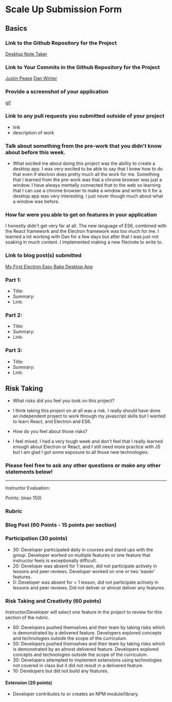 # Scale Up Submission Form

## Basics

### Link to the Github Repository for the Project
[Desktop Note Taker](https://github.com/Jpease1020/desktop-note-taker)

### Link to Your Commits in the Github Repository for the Project
[Justin Pease](https://github.com/Jpease1020/desktop-note-taker/commits?author=Jpease1020)
[Dan Winter](https://github.com/Jpease1020/desktop-note-taker/commits?author=danjwinter)

### Provide a screenshot of your application
[gif](http://g.recordit.co/21SIe9ikwo.gif)
### Link to any pull requests you submitted outside of your project
- link
- description of work

### Talk about something from the pre-work that you didn't know about before this week.
- What excited me about doing this project was the ability to create a desktop app.  I was very excited to be able to say that I knew how to do that even if electron does pretty much all the work for me.  Something that I learned from the pre-work was that a chrome browser was just a window.  I have always mentally connected that to the web so learning that I can use a chrome browser to make a window and write to it for a desktop app was very interesting.  I just never though much about what a window was before.  

### How far were you able to get on features in your application
I honestly didn't get very far at all.  The new language of ES6, combined with the React framework and the Electron framework was too much for me.  I learned a lot working with Dan for a few days but after that I was just not soaking in much content.  I implemented making a new file/note to write to.

### Link to blog post(s) submitted
[My First Electron Easy Bake Desktop App](https://teamgritblog.wordpress.com/2016/04/15/my-first-electron-easy-bake-desktop-app/)
### Part 1:
  - Title:
  - Summary:
  - Link:

### Part 2:
  - Title:
  - Summary:
  - Link:  

### Part 3:
  - Title:
  - Summary:
  - Link:  

## Risk Taking
  - What risks did you feel you took on this project?
  - I think taking this project on at all was a risk.  I really should have done an independent project to work through my javascript skills but I wanted to learn React, and Electron and ES6.

  - How do you feel about those risks?
  - I feel mixed.  I had a very tough week and don't feel that I really learned enough about Electron or React, and I still need more practice with JS but I am glad I got some exposure to all those new technologies.  
### Please feel free to ask any other questions or make any other statements below!

-----

Instructor Evaluation:

Points: (max 150)

### Rubric

### Blog Post (60 Points - 15 points per section)  

### Participation (30 points)
  * 30: Developer participated daily in courses and stand ups with the group. Developer worked on multiple features or one feature that instructor feels is exceptionally difficult.
  * 20: Developer was absent for 1 lesson, did not participate actively in lessons and peer reviews. Developer worked on one or two 'easier' features.
  * 0: Developer was absent for > 1 lesson, did not participate actively in lessons and peer reviews. Did not deliver or almost deliver any features.

### Risk Taking and Creativity (60 points)

Instructor/Developer will select one feature in the project to review for this section of the rubric.

  * 60: Developers pushed themselves and their team by taking risks which is demonstrated by a delivered feature. Developers explored concepts and technologies outside the scope of the curriculum.
  * 50: Developers pushed themselves and their team by taking risks which is demonstrated by an almost delivered feature. Developers explored concepts and technologies outside the scope of the curriculum.
  * 30: Developers attempted to implement extensions using technologies not covered in class but it did not result in a delivered feature.
  * 10: Developers but did not build any features.

#### Extension (20 points)

  * Developer contributes to or creates an NPM module/library.
